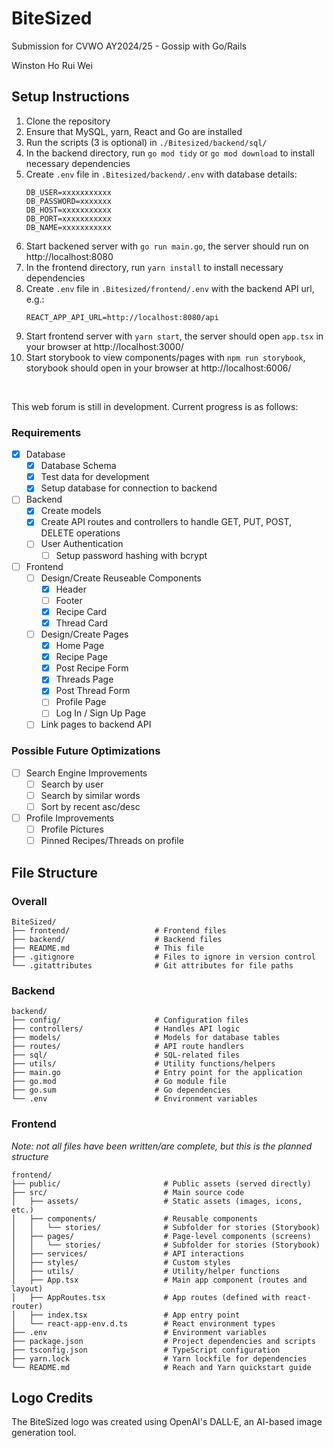 # BiteSized
Submission for CVWO AY2024/25 - Gossip with Go/Rails

Winston Ho Rui Wei

## Setup Instructions

1. Clone the repository
2. Ensure that MySQL, yarn, React and Go are installed
3. Run the scripts (3 is optional) in `./Bitesized/backend/sql/`
4. In the backend directory, run `go mod tidy` or `go mod download` to install necessary dependencies
5. Create `.env` file in `.Bitesized/backend/.env` with database details:
    ```
    DB_USER=xxxxxxxxxxx
    DB_PASSWORD=xxxxxxx
    DB_HOST=xxxxxxxxxxx
    DB_PORT=xxxxxxxxxxx
    DB_NAME=xxxxxxxxxxx 
    ```
6. Start backened server with `go run main.go`, the server should run on http://localhost:8080
7. In the frontend directory, run `yarn install` to install necessary dependencies
8. Create `.env` file in `.Bitesized/frontend/.env` with the backend API url, e.g.:
   ```
   REACT_APP_API_URL=http://localhost:8080/api
   ```
9.  Start frontend server with `yarn start`, the server should open `app.tsx` in your browser at http://localhost:3000/
10. Start storybook to view components/pages with `npm run storybook`, storybook should open in your browser at http://localhost:6006/

<br>

This web forum is still in development. Current progress is as follows:

### Requirements

- [x] Database
  - [x] Database Schema
  - [x] Test data for development
  - [x] Setup database for connection to backend

- [ ] Backend
  - [x] Create models
  - [x] Create API routes and controllers to handle GET, PUT, POST, DELETE operations
  - [ ] User Authentication
    - [ ] Setup password hashing with bcrypt

- [ ] Frontend
  - [ ] Design/Create Reuseable Components
    - [x] Header
    - [ ] Footer
    - [x] Recipe Card
    - [x] Thread Card
  - [ ] Design/Create Pages
    - [x] Home Page
    - [x] Recipe Page
    - [x] Post Recipe Form
    - [x] Threads Page
    - [x] Post Thread Form
    - [ ] Profile Page
    - [ ] Log In / Sign Up Page
  - [ ] Link pages to backend API

### Possible Future Optimizations
- [ ] Search Engine Improvements
  - [ ] Search by user
  - [ ] Search by similar words
  - [ ] Sort by recent asc/desc
- [ ] Profile Improvements
  - [ ] Profile Pictures
  - [ ] Pinned Recipes/Threads on profile

## File Structure

### Overall

```
BiteSized/
├── frontend/                   # Frontend files
├── backend/                    # Backend files
├── README.md                   # This file
├── .gitignore                  # Files to ignore in version control
└── .gitattributes              # Git attributes for file paths
```

### Backend

```
backend/
├── config/                     # Configuration files
├── controllers/                # Handles API logic
├── models/                     # Models for database tables
├── routes/                     # API route handlers
├── sql/                        # SQL-related files
├── utils/                      # Utility functions/helpers
├── main.go                     # Entry point for the application
├── go.mod                      # Go module file
├── go.sum                      # Go dependencies
└── .env                        # Environment variables

```

### Frontend

*Note: not all files have been written/are complete, but this is the planned structure*

```
frontend/
├── public/                       # Public assets (served directly)
├── src/                          # Main source code
│   ├── assets/                   # Static assets (images, icons, etc.)
│   ├── components/               # Reusable components
│   │   └── stories/              # Subfolder for stories (Storybook)
│   ├── pages/                    # Page-level components (screens)
│   │   └── stories/              # Subfolder for stories (Storybook)
│   ├── services/                 # API interactions
│   ├── styles/                   # Custom styles
│   ├── utils/                    # Utility/helper functions
│   ├── App.tsx                   # Main app component (routes and layout)
│   ├── AppRoutes.tsx             # App routes (defined with react-router)
│   ├── index.tsx                 # App entry point
│   └── react-app-env.d.ts        # React environment types
├── .env                          # Environment variables
├── package.json                  # Project dependencies and scripts
├── tsconfig.json                 # TypeScript configuration
├── yarn.lock                     # Yarn lockfile for dependencies
└── README.md                     # Reach and Yarn quickstart guide
```

## Logo Credits
The BiteSized logo was created using OpenAI's DALL·E, an AI-based image generation tool.
